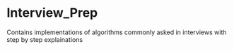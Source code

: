 # Interview_Prep
Contains implementations of algorithms commonly asked in interviews with step by step explainations
